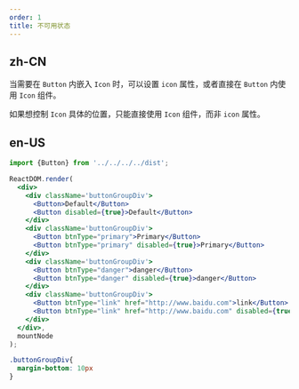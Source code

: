 ```yaml
---
order: 1
title: 不可用状态
---
```


## zh-CN

当需要在 `Button` 内嵌入 `Icon` 时，可以设置 `icon` 属性，或者直接在 `Button` 内使用 `Icon` 组件。

如果想控制 `Icon` 具体的位置，只能直接使用 `Icon` 组件，而非 `icon` 属性。

## en-US

````jsx
import {Button} from '../../../../dist';

ReactDOM.render(
  <div>
    <div className='buttonGroupDiv'>
      <Button>Default</Button>
      <Button disabled={true}>Default</Button>
    </div>
    <div className='buttonGroupDiv'>
      <Button btnType="primary">Primary</Button>
      <Button btnType="primary" disabled={true}>Primary</Button>
    </div>
    <div className='buttonGroupDiv'>
      <Button btnType="danger">danger</Button>
      <Button btnType="danger" disabled={true}>danger</Button>
    </div>
    <div className='buttonGroupDiv'>
      <Button btnType="link" href="http://www.baidu.com">link</Button>
      <Button btnType="link" href="http://www.baidu.com" disabled={true}>link</Button>
    </div>
  </div>,
  mountNode
);
````

````css
.buttonGroupDiv{
  margin-bottom: 10px
}
````
